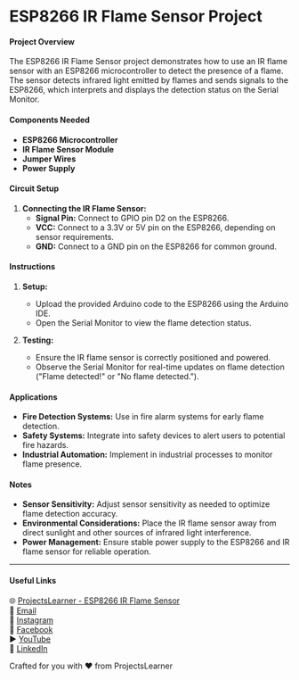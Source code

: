 # ESP8266 IR Flame Sensor Project

#### Project Overview
The ESP8266 IR Flame Sensor project demonstrates how to use an IR flame sensor with an ESP8266 microcontroller to detect the presence of a flame. The sensor detects infrared light emitted by flames and sends signals to the ESP8266, which interprets and displays the detection status on the Serial Monitor.

#### Components Needed
- **ESP8266 Microcontroller**
- **IR Flame Sensor Module**
- **Jumper Wires**
- **Power Supply**

#### Circuit Setup
1. **Connecting the IR Flame Sensor:**
   - **Signal Pin:** Connect to GPIO pin D2 on the ESP8266.
   - **VCC:** Connect to a 3.3V or 5V pin on the ESP8266, depending on sensor requirements.
   - **GND:** Connect to a GND pin on the ESP8266 for common ground.

#### Instructions
1. **Setup:**
   - Upload the provided Arduino code to the ESP8266 using the Arduino IDE.
   - Open the Serial Monitor to view the flame detection status.

2. **Testing:**
   - Ensure the IR flame sensor is correctly positioned and powered.
   - Observe the Serial Monitor for real-time updates on flame detection ("Flame detected!" or "No flame detected.").

#### Applications
- **Fire Detection Systems:** Use in fire alarm systems for early flame detection.
- **Safety Systems:** Integrate into safety devices to alert users to potential fire hazards.
- **Industrial Automation:** Implement in industrial processes to monitor flame presence.

#### Notes
- **Sensor Sensitivity:** Adjust sensor sensitivity as needed to optimize flame detection accuracy.
- **Environmental Considerations:** Place the IR flame sensor away from direct sunlight and other sources of infrared light interference.
- **Power Management:** Ensure stable power supply to the ESP8266 and IR flame sensor for reliable operation.

---

#### Useful Links
🌐 [ProjectsLearner - ESP8266 IR Flame Sensor](https://projectslearner.com/learn/esp8266-ir-flame-sensor)  
📧 [Email](mailto:projectslearner@gmail.com)  
📸 [Instagram](https://www.instagram.com/projectslearner/)  
📘 [Facebook](https://www.facebook.com/projectslearner)  
▶️ [YouTube](https://www.youtube.com/@ProjectsLearner)  
📘 [LinkedIn](https://www.linkedin.com/in/projectslearner)

Crafted for you with ❤️ from ProjectsLearner